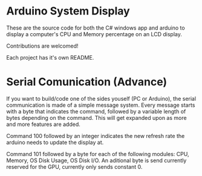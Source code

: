 # Arduino System Display

These are the source code for both the C# windows app and arduino to display a computer's CPU and Memory percentage on an LCD display.

Contributions are welcomed!

Each project has it's own README.

# Serial Comunication (Advance)

If you want to build/code one of the sides youself (PC or Arduino), the serial communication is made of a simple message system. Every message starts with a byte that indicates the command, followed by a variable length of bytes depending on the command. This will get expanded upon as more and more features are added.

Command 100 followed by an integer indicates the new refresh rate the arduino needs to update the display at.

Command 101 followed by a byte for each of the following modules: CPU, Memory, OS Disk Usage, OS Disk I/O. An aditional byte is send currently reserved for the GPU, currently only sends constant 0.
